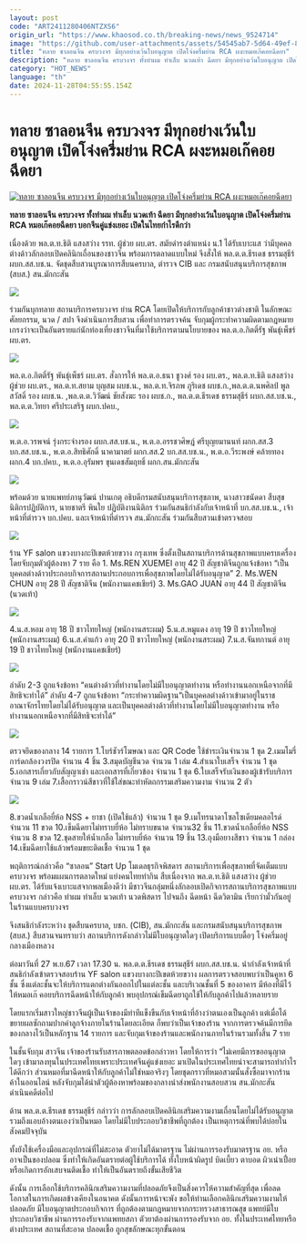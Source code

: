 ```yaml
---
layout: post
code: "ART2411280406NTZXS6"
origin_url: "https://www.khaosod.co.th/breaking-news/news_9524714"
image: "https://github.com/user-attachments/assets/54545ab7-5d64-49ef-8059-30129877b0af"
title: "ทลาย ซาลอนจีน ครบวงจร มีทุกอย่างเว้นใบอนุญาต เปิดโจ่งครึ่มย่าน RCA ผงะหมอเก๊คอยฉีดยา"
description: "ทลาย ซาลอนจีน ครบวงจร ทั้งทำผม ทำเล็บ นวดเท้า ฉีดยา มีทุกอย่างเว้นใบอนุญาต เปิดโจ่งครึ่มย่าน RCA หมอเก๊คอยฉีดยา บอกจีนคู่แข่งเยอะ เปิดในไทยกำไรดีกว่า"
category: "HOT_NEWS"
language: "th"
date: 2024-11-28T04:55:55.154Z
---
```


# ทลาย ซาลอนจีน ครบวงจร มีทุกอย่างเว้นใบอนุญาต เปิดโจ่งครึ่มย่าน RCA ผงะหมอเก๊คอยฉีดยา

[![ทลาย ซาลอนจีน ครบวงจร มีทุกอย่างเว้นใบอนุญาต เปิดโจ่งครึ่มย่าน RCA ผงะหมอเก๊คอยฉีดยา](https://www.khaosod.co.th/wpapp/uploads/2024/11/salon.jpg "ทลาย ซาลอนจีน ครบวงจร มีทุกอย่างเว้นใบอนุญาต เปิดโจ่งครึ่มย่าน RCA ผงะหมอเก๊คอยฉีดยา")](https://www.khaosod.co.th/wpapp/uploads/2024/11/salon.jpg)

**ทลาย ซาลอนจีน ครบวงจร ทั้งทำผม ทำเล็บ นวดเท้า ฉีดยา มีทุกอย่างเว้นใบอนุญาต เปิดโจ่งครึ่มย่าน RCA หมอเก๊คอยฉีดยา บอกจีนคู่แข่งเยอะ เปิดในไทยกำไรดีกว่า**

เนื่องด้วย พล.ต.ท.ธิติ แสงสว่าง รรท. ผู้ช่วย ผบ.ตร. สมัยดำรงตำแหน่ง น.1 ได้รับเบาะแส ว่ามีบุคคลต่างด้าวลักลอบเปิดคลินิกเถื่อนของชาวจีน พร้อมการตลาดแบบใหม่ จึงสั่งให้ พล.ต.ต.ธีรเดช ธรรมสุธีร์ ผบก.สส.บช.น. จัดชุดสืบสวนบูรณาการสืบนครบาล, ตำรวจ CIB และ กรมสนับสนุนบริการสุขภาพ (สบส.) สน.มักกะสัน

[![](https://www.khaosod.co.th/wpapp/uploads/2024/11/S__61227118-696x392.jpg)](https://www.khaosod.co.th/wpapp/uploads/2024/11/S__61227118.jpg)

ร่วมกันบุกทลาย สถานบริการครบวงจร ย่าน RCA โดยเปิดให้บริการกับลูกค้าชาวต่างชาติ ในลักษณะ ศัลยกรรม, นวด / สปา จึงดำเนินการสืบสวน เพื่อทำการตรวจค้น จับกุมผู้กระทำความผิดตามกฎหมาย เกรงว่าจะเป็นอันตรายแก่นักท่องเที่ยงชาวจีนที่มาใช้บริการตามนโยบายของ พล.ต.อ.กิตติ์รัฐ พันธุ์เพ็ชร์ ผบ.ตร.

[![](https://www.khaosod.co.th/wpapp/uploads/2024/11/S__61227130-Copy-696x391.jpg)](https://www.khaosod.co.th/wpapp/uploads/2024/11/S__61227130-Copy.jpg)

พล.ต.อ.กิตติ์รัฐ พันธุ์เพ็ชร์ ผบ.ตร. สั่งการให้ พล.ต.อ.ธนา ชูวงศ์ รอง ผบ.ตร., พล.ต.ท.ธิติ แสงสว่าง ผู้ช่วย ผบ.ตร., พล.ต.ท.สยาม บุญสม ผบช.น., พล.ต.ท.จิรภพ ภูริเดช ผบช.ก.,พล.ต.ต.นพศิลป์ พูลสวัสดิ์ รอง ผบช.น. ,พล.ต.ต.วิวัฒน์ ชัยสังฆะ รอง ผบช.ก., พล.ต.ต.ธีรเดช ธรรมสุธีร์ ผบก.สส.บช.น., พล.ต.ต.วิทยา ศรีประเสริฐ ผบก.ปคบ.,

[![](https://www.khaosod.co.th/wpapp/uploads/2024/11/S__61227128-696x390.jpg)](https://www.khaosod.co.th/wpapp/uploads/2024/11/S__61227128.jpg)

พ.ต.อ.วรพจน์ รุ่งกระจ่างรอง ผบก.สส.บช.น., พ.ต.อ.อรรชวศิษฎ์ ศรีบุญยมานนท์ ผกก.สส.3 บก.สส.บช.น., พ.ต.อ.สิทธิศักดิ์ นาคามาตย์ ผกก.สส.2 บก.สส.บช.น., พ.ต.อ.วีระพงษ์ คล้ายทอง ผกก.4 บก.ปคบ., พ.ต.อ.อุรัมพร ขุนเดชสัมฤทธิ์ ผกก.สน.มักกะสัน

[![](https://www.khaosod.co.th/wpapp/uploads/2024/11/S__61227122-696x392.jpg)](https://www.khaosod.co.th/wpapp/uploads/2024/11/S__61227122.jpg)

พร้อมด้วย นายแพทย์ภานุวัฒน์ ปานเกตุ อธิบดีกรมสนับสนุนบริการสุขภาพ, นางสาวชนัดดา สืบสุข นิติกรปฏิบัติการ, นายชาตรี พินใย ปฏิบัติงานนิติกร ร่วมกันสนธิกำลังกับเจ้าหน้าที่ บก.สส.บช.น., เจ้าหน้าที่ตำรวจ บก.ปคบ. และเจ้าหน้าที่ตำรวจ สน.มักกะสัน ร่วมกันสืบสวนเข้าตรวจสอบ

[![](https://www.khaosod.co.th/wpapp/uploads/2024/11/S__61227137-696x392.jpg)](https://www.khaosod.co.th/wpapp/uploads/2024/11/S__61227137.jpg)

ร้าน YF salon แขวงบางกะปิเขตห้วยขวาง กรุงเทพ ซึ่งตั้งเป็นสถานบริการด้านสุขภาพแบบครบเครื่อง โดยจับกุมตัวผู้ต้องหา 7 ราย คือ 1. Ms.REN XUEMEI อายุ 42 ปี สัญชาติจีนถูกแจ้งข้อหา “เป็นบุคคลต่างด้าวประกอบกิจการสถานประกอบการเพื่อสุขภาพโดยไม่ได้รับอนุญาต” 2. Ms.WEN CHUN อายุ 28 ปี สัญชาติจีน (พนักงานแคชเชียร์) 3. Ms.GAO JUAN อายุ 44 ปี สัญชาติจีน (นวดเท้า)

[![](https://www.khaosod.co.th/wpapp/uploads/2024/11/S__61227139-696x393.jpg)](https://www.khaosod.co.th/wpapp/uploads/2024/11/S__61227139.jpg)

4.น.ส.หอม อายุ 18 ปี ชาวไทยใหญ่ (พนักงานสระผม) 5.น.ส.หมูแดง อายุ 19 ปี ชาวไทยใหญ่ (พนักงานสระผม) 6.น.ส.คำแก้ว อายุ 20 ปี ชาวไทยใหญ่ (พนักงานสระผม) 7.น.ส.จันทกานต์ อายุ 19 ปี ชาวไทยใหญ่ (พนักงานแคชเชียร์)

[![](https://www.khaosod.co.th/wpapp/uploads/2024/11/S__61227120-696x522.jpg)](https://www.khaosod.co.th/wpapp/uploads/2024/11/S__61227120.jpg)

ลำดับ 2-3 ถูกแจ้งข้อหา “คนต่างด้าวที่ทำงานโดยไม่มีใบอนุญาตทำงาน หรือทำงานนอกเหนือจากที่มีสิทธิจะทำได้” ลำดับ 4-7 ถูกแจ้งข้อหา “กระทำความผิดฐาน“เป็นบุคคลต่างด้าวเข้ามาอยู่ในราชอาณาจักรไทยโดยไม่ได้รับอนุญาต และเป็นบุคคลต่างด้าวที่ทำงานโดยไม่มีใบอนุญาตทำงาน หรือทำงานนอกเหนือจากที่มีสิทธิจะทำได้”

[![](https://www.khaosod.co.th/wpapp/uploads/2024/11/S__61227142.jpg)](https://www.khaosod.co.th/wpapp/uploads/2024/11/S__61227142.jpg)

ตรวจยึดของกลาง 14 รายการ 1.โบร์ชัวร์โฆษณา และ QR Code ใช้ชำระเงินจำนวน 1 ชุด 2.เมมโมรี่การ์ดกล้องวงรปิด จำนวน 4 ชิ้น 3.สมุดบัญชีนวด จำนวน 1 เล่ม 4.สำเนาใบเสร็จ จำนวน 1 ชุด 5.เอกสารเกี่ยวกับสัญญาเช่า และเอกสารที่เกี่ยวข้อง จำนวน 1 ชุด 6.ใบเสร็จรับเงินของผู้เข้ารับบริการ จำนวน 9 เล่ม 7.เสื้อกราวน์สีขาวที่ใช้ใส่ขณะทำหัตถกรรมเสริมความงาม จำนวน 2 ตัว

[![](https://www.khaosod.co.th/wpapp/uploads/2024/11/S__61227162_0-696x359.jpg)](https://www.khaosod.co.th/wpapp/uploads/2024/11/S__61227162_0.jpg)

8.ขวดน้ำเกลือยี่ห้อ NSS + ยาชา (เปิดใช้แล้ว) จำนวน 1 ชุด 9.เมโทรนาดาโซลโซเดียมคลอไรด์ จำนวน 11 ขวด 10.เข็มฉีดยาไม่ทราบยี่ห้อ ไม่ทราบขนาด จำนวน32 ชิ้น 11.ขวดน้ำเกลือยี่ห้อ NSS จำนวน 8 ขวด 12.ชุดสายให้น้ำเกลือ ไม่ทราบยี่ห้อ จำนวน 19 ชิ้น 13.ถุงมือยางสีขาว จำนวน 1 กล่อง 14.เข็มฉีดยาใช้แล้วพร้อมขยะติดเชื้อ จำนวน 1 ชุด

พฤติการณ์กล่าวคือ “ซาลอน” Start Up โมเดลธุรกิจพิสดาร สถานบริการเพื่อสุขภาพที่จัดเต็มแบบครบวงจร พร้อมแผนการตลาดใหม่ แย่งคนไทยทำกิน สืบเนื่องจาก พล.ต.ท.ธิติ แสงสว่าง ผู้ช่วย ผบ.ตร. ได้รับแจ้งเบาะแสจากพลเมืองดีว่า มีชาวจีนกลุ่มหนึ่งลักลอบเปิดกิจการสถานบริการสุขภาพแบบครบวงจร กล่าวคือ ทำผม ทำเล็บ นวดเท้า นวดพิสดาร ไปจนถึง ฉีดหน้า ฉีดวิตามิน เรียกว่ามั่วกันอยู่ในร้านแบบครบวงจร

จึงสนธิกำลังระหว่าง ชุดสืบนครบาล, บชก. (CIB), สน.มักกะสัน และกรมสนับสนุนบริการสุขภาพ (สบส.) สืบสวนจนทราบว่า สถานบริการดังกล่าวไม่มีใบอนุญาตใดๆ เปิดบริการแบบดื้อๆ โจ่งครึ่มอยู่กลางเมืองหลวง

ต่อมาวันที่ 27 พ.ย.67 เวลา 17.30 น. พล.ต.ต.ธีรเดช ธรรมสุธีร์ ผบก.สส.บช.น. นำกำลังเจ้าหน้าที่สนธิกำลังเข้าตรวจสอบร้าน YF salon แขวงบางกะปิเขตห้วยขวาง ผลการตรวจสอบพบว่าเป็นคูหา 6 ชั้น ซึ่งแต่ละชั้นจะให้บริการแตกต่างกันออกไปในแต่ละชั้น และบริเวณชั้นที่ 5 ของอาคาร มีห้องที่มีไว้ให้หมอเก๊ คอยบริการฉีดหน้าให้กับลูกค้า พบอุปกรณ์เข็มฉีดยาถูกใช้ให้กับลูกค้าไปแล้วหลายราย

โดยแรกเริ่มสาวใหญ่ชาวจีนผู้เป็นเจ้าของมีท่าทีแข็งขืนกับเจ้าหน้าที่อ้างว่าตนเองเป็นลูกค้า แต่เมื่อได้ขยายผลซักถามปากคำลูกจ้างภายในร้านโดยละเอียด ก็พบว่าเป็นเจ้าของร้าน จากการตรวจค้นมีการยึดของกลางไว้เป็นหลักฐาน 14 รายการ และจับกุมเจ้าของร้านและพนักงานภายในร้านรวมทั้งสิ้น 7 ราย

ในชั้นจับกุม สาวจีน เจ้าของร้านรับสารภาพตลอดข้อกล่าวหา โดยให้การว่า “ไม่เคยมีการขออนุญาตใดๆ เข้ามาลงทุนในประเทศไทยเพราะประเทศจีนคู่แข่งเยอะ มาเปิดในประเทศไทยน่าจะสามารถทำกำไรได้ดีกว่า ส่วนหมอที่มาฉีดหน้าให้กับลูกค้าไม่ใช่หมอจริงๆ โดยชุดกราวที่หมอสวมนั้นสั่งซื้อมาจากร้านค้าในออนไลน์ หลังจับกุมได้นำตัวผู้ต้องหาพร้อมของกลางนำส่งพนักงานสอบสวน สน.มักกะสัน ดำเนินคดีต่อไป

ด้าน พล.ต.ต.ธีรเดช ธรรมสุธีร์ กล่าวว่า การลักลอบเปิดคลินิกเสริมความงามเถื่อนโดยไม่ได้รับอนุญาต รวมถึงแอบอ้างตนเองว่าเป็นหมอ โดยไม่มีใบประกอบวิชาชีพที่ถูกต้อง เป็นเหตุการณ์ที่พบได้บ่อยในสังคมปัจจุบัน

ทั้งยังใช้เครื่องมือและอุปกรณ์ที่ไม่สะอาด ตัวยาไม่ได้มาตรฐาน ไม่ผ่านการรองรับมาตรฐาน อย. หรืออาจเป็นของปลอม ซึ่งทำให้เกิดอันตรายต่อผู้ใช้บริการได้ ทั้งใบหน้าผิดรูป บิดเบี้ยว ตาบอด ผิวเน่าเปื่อย หรือเกิดการอักเสบจนติดเชื้อ ทำให้เป็นอันตรายถึงขั้นเสียชีวิต

ดังนั้น การเลือกใช้บริการคลินิกเสริมความงามที่ปลอดภัยจึงเป็นสิ่งควรให้ความสำคัญที่สุด เพื่อลดโอกาสในการเกิดผลข้างเคียงในอนาคต ดังนั้นการหน้าจะพัง ขอให้ท่านเลือกคลินิกเสริมความงามให้ปลอดภัย มีใบอนุญาตประกอบกิจการ ที่ถูกต้องตามกฎหมายจากกระทรวงสาธารณสุข แพทย์มีใบประกอบวิชาชีพ ผ่านการรองรับจากแพทยสภา ตัวยาต้องผ่านการรองรับจาก อย. ทั้งในประเทศไทยหรือต่างประเทศ สถานที่สะอาด ปลอดเชื้อ ถูกสุขลักษณะทุกขั้นตอน



